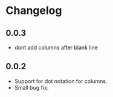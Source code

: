 # Changelog

## 0.0.3

 * dont add columns after blank line

## 0.0.2

 * Support for dot notation for columns.
 * Small bug fix.



